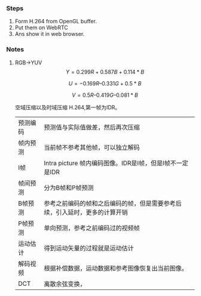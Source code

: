 ### Steps
1. Form H.264 from OpenGL buffer.
2. Put them on WebRTC
3. Ans show it in web browser.

### Notes
1. RGB->YUV
   $$
   Y = 0.299R + 0.587B + 0.114*B
   $$

   $$
   U = -0.169R – 0.331G + 0.5 *B
   $$
   
   $$
   V = 0.5 R – 0.419G – 0.081*B
   $$
   
    空域压缩以及时域压缩
    H.264,第一帧为IDR。
   
   |          |                                                              |
   | -------- | ------------------------------------------------------------ |
   | 预测编码 | 预测值与实际值做差，然后再次压缩                             |
   | 帧内预测 | 当前帧不参考其他帧，可以独立解码                             |
   | I帧      | Intra picture 帧内编码图像。IDR是I帧，但是I帧不一定是IDR     |
   | 帧间预测 | 分为B帧和P帧预测                                             |
   | B帧预测  | 参考之前编码的帧和之后编码的帧，但是需要参考后续，引入延时，更多的计算开销 |
   | P帧预测  | 单向预测，参考之前编码过的视频帧                             |
   | 运动估计 | 得到运动矢量的过程就是运动估计                               |
   | 解码视频 | 根据补偿数据，运动数据和参考图像恢复出当前图像。             |
   | DCT      | 离散余弦变换，                                               |
   
   

